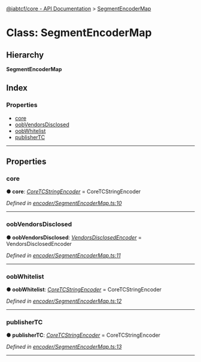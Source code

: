 [@iabtcf/core - API Documentation](../README.md) > [SegmentEncoderMap](../classes/segmentencodermap.md)

# Class: SegmentEncoderMap

## Hierarchy

**SegmentEncoderMap**

## Index

### Properties

* [core](segmentencodermap.md#core)
* [oobVendorsDisclosed](segmentencodermap.md#oobvendorsdisclosed)
* [oobWhitelist](segmentencodermap.md#oobwhitelist)
* [publisherTC](segmentencodermap.md#publishertc)

---

## Properties

<a id="core"></a>

###  core

**● core**: *[CoreTCStringEncoder](coretcstringencoder.md)* =  CoreTCStringEncoder

*Defined in [encoder/SegmentEncoderMap.ts:10](https://github.com/chrispaterson/iabtcf-es/blob/bc68839/modules/core/src/encoder/SegmentEncoderMap.ts#L10)*

___
<a id="oobvendorsdisclosed"></a>

###  oobVendorsDisclosed

**● oobVendorsDisclosed**: *[VendorsDisclosedEncoder](vendorsdisclosedencoder.md)* =  VendorsDisclosedEncoder

*Defined in [encoder/SegmentEncoderMap.ts:11](https://github.com/chrispaterson/iabtcf-es/blob/bc68839/modules/core/src/encoder/SegmentEncoderMap.ts#L11)*

___
<a id="oobwhitelist"></a>

###  oobWhitelist

**● oobWhitelist**: *[CoreTCStringEncoder](coretcstringencoder.md)* =  CoreTCStringEncoder

*Defined in [encoder/SegmentEncoderMap.ts:12](https://github.com/chrispaterson/iabtcf-es/blob/bc68839/modules/core/src/encoder/SegmentEncoderMap.ts#L12)*

___
<a id="publishertc"></a>

###  publisherTC

**● publisherTC**: *[CoreTCStringEncoder](coretcstringencoder.md)* =  CoreTCStringEncoder

*Defined in [encoder/SegmentEncoderMap.ts:13](https://github.com/chrispaterson/iabtcf-es/blob/bc68839/modules/core/src/encoder/SegmentEncoderMap.ts#L13)*

___


